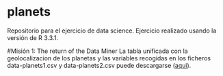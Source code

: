 # planets
Repositorio para el ejercicio de data science. Ejercicio realizado usando la versión de R 3.3.1.

#Misión 1: The return of the Data Miner
La tabla unificada con la geolocalizacion de los planetas y las variables recogidas en los ficheros data-planets1.csv y data-planets2.csv puede descargarse ([aqui](https://github.com/planets/)).

